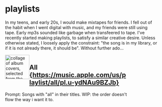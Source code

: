 # playlists

In my teens, and early 20s, I would make mixtapes for friends. I fell out of the habit when I went digital with music, and my friends were still using tape. Early mp3s sounded like garbage when transfeered to tape. I've recently started making playlists, to satisfy a similar creative desire. Unless otherwise stated, I loosely apply the constraint: "the song is in my library, or if it is not already there, it should be". Without further ado…

<article style="width: 42vw; height: 100%; float: left;">
  <img src="https://is2-ssl.mzstatic.com/image/thumb/AtkG6eVHgiJ3EH3wSYYPQg/270x270cc.webp" alt="collage of album covers, selected from the playlist" width="80" height="80" style="float: left;">

  ## All {https://music.apple.com/us/playlist/all/pl.u-ydNAu9BZJb}

  Prompt: Songs with "all" in their titles. WIP: the order doesn't flow the way i want it to.
</article>

<article style="width: 42vw; height: 100%; float: left;">

  [Chugga Chugga](https://music.apple.com/us/playlist/chugga-chugga/pl.u-Xa60iRBgxX)
  ===============

  <img src="https://is3-ssl.mzstatic.com/image/thumb/rLnoIBvsiQJiT_IJy-vbHg/270x270cc.webp" alt="collage of album covers, selected from the playlist" width="80" height="80" style="float: left;">

  Prompt: Songs whose rhythm section reminds me of a steam locomotive.
</article>

<article style="width: 42vw; height: 100%; float: left;">

  ##   [Harder They Fall](https://music.apple.com/us/playlist/harder-they-fall/pl.u-EBbWt5vqyV)

  <img src="https://is2-ssl.mzstatic.com/image/thumb/Wqab6dKq1CVbcKrPse_1aA/270x270cc.webp" alt="collage of album covers, selected from the playlist" width="80" height="80" style="float: left;">

  In order of appearance in the film. Includes tracks missing from official soundtrack.
</article>

<article style="width: 42vw; height: 100%; float: left;">

  ##   [Xzibit x DMX](https://music.apple.com/us/playlist/xzibit-x-dmx/pl.u-z0RPCkp8vG)

  <img src="https://is5-ssl.mzstatic.com/image/thumb/jb_9MI4zuQroVVZ1Xp0pSA/270x270cc.webp" alt="collage of album covers, selected from the playlist" width="80" height="80" style="float: left;">

  Prompt: The letter X.
</article>
